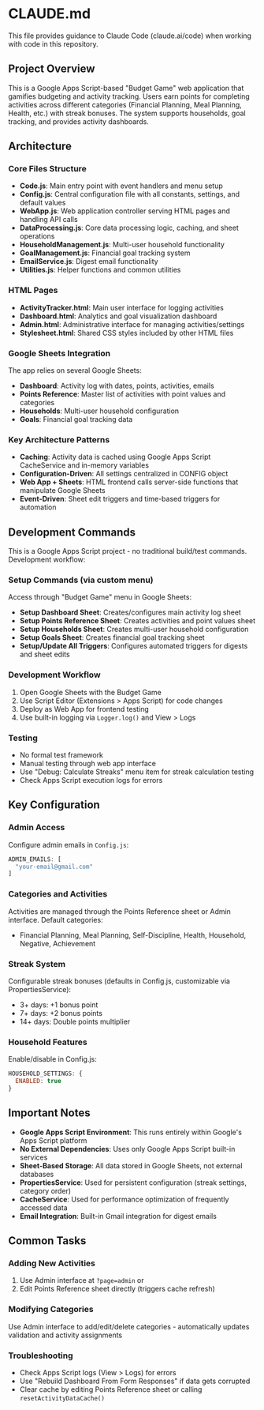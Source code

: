 # CLAUDE.md

This file provides guidance to Claude Code (claude.ai/code) when working with code in this repository.

## Project Overview

This is a Google Apps Script-based "Budget Game" web application that gamifies budgeting and activity tracking. Users earn points for completing activities across different categories (Financial Planning, Meal Planning, Health, etc.) with streak bonuses. The system supports households, goal tracking, and provides activity dashboards.

## Architecture

### Core Files Structure
- **Code.js**: Main entry point with event handlers and menu setup
- **Config.js**: Central configuration file with all constants, settings, and default values
- **WebApp.js**: Web application controller serving HTML pages and handling API calls
- **DataProcessing.js**: Core data processing logic, caching, and sheet operations
- **HouseholdManagement.js**: Multi-user household functionality
- **GoalManagement.js**: Financial goal tracking system
- **EmailService.js**: Digest email functionality
- **Utilities.js**: Helper functions and common utilities

### HTML Pages
- **ActivityTracker.html**: Main user interface for logging activities
- **Dashboard.html**: Analytics and goal visualization dashboard  
- **Admin.html**: Administrative interface for managing activities/settings
- **Stylesheet.html**: Shared CSS styles included by other HTML files

### Google Sheets Integration
The app relies on several Google Sheets:
- **Dashboard**: Activity log with dates, points, activities, emails
- **Points Reference**: Master list of activities with point values and categories
- **Households**: Multi-user household configuration
- **Goals**: Financial goal tracking data

### Key Architecture Patterns
- **Caching**: Activity data is cached using Google Apps Script CacheService and in-memory variables
- **Configuration-Driven**: All settings centralized in CONFIG object
- **Web App + Sheets**: HTML frontend calls server-side functions that manipulate Google Sheets
- **Event-Driven**: Sheet edit triggers and time-based triggers for automation

## Development Commands

This is a Google Apps Script project - no traditional build/test commands. Development workflow:

### Setup Commands (via custom menu)
Access through "Budget Game" menu in Google Sheets:
- **Setup Dashboard Sheet**: Creates/configures main activity log sheet
- **Setup Points Reference Sheet**: Creates activities and point values sheet  
- **Setup Households Sheet**: Creates multi-user household configuration
- **Setup Goals Sheet**: Creates financial goal tracking sheet
- **Setup/Update All Triggers**: Configures automated triggers for digests and sheet edits

### Development Workflow
1. Open Google Sheets with the Budget Game
2. Use Script Editor (Extensions > Apps Script) for code changes
3. Deploy as Web App for frontend testing
4. Use built-in logging via `Logger.log()` and View > Logs

### Testing
- No formal test framework
- Manual testing through web app interface
- Use "Debug: Calculate Streaks" menu item for streak calculation testing
- Check Apps Script execution logs for errors

## Key Configuration

### Admin Access
Configure admin emails in `Config.js`:
```javascript
ADMIN_EMAILS: [
  "your-email@gmail.com"
]
```

### Categories and Activities
Activities are managed through the Points Reference sheet or Admin interface. Default categories:
- Financial Planning, Meal Planning, Self-Discipline, Health, Household, Negative, Achievement

### Streak System
Configurable streak bonuses (defaults in Config.js, customizable via PropertiesService):
- 3+ days: +1 bonus point
- 7+ days: +2 bonus points  
- 14+ days: Double points multiplier

### Household Features
Enable/disable in Config.js:
```javascript
HOUSEHOLD_SETTINGS: {
  ENABLED: true
}
```

## Important Notes

- **Google Apps Script Environment**: This runs entirely within Google's Apps Script platform
- **No External Dependencies**: Uses only Google Apps Script built-in services
- **Sheet-Based Storage**: All data stored in Google Sheets, not external databases
- **PropertiesService**: Used for persistent configuration (streak settings, category order)
- **CacheService**: Used for performance optimization of frequently accessed data
- **Email Integration**: Built-in Gmail integration for digest emails

## Common Tasks

### Adding New Activities
1. Use Admin interface at `?page=admin` or
2. Edit Points Reference sheet directly (triggers cache refresh)

### Modifying Categories
Use Admin interface to add/edit/delete categories - automatically updates validation and activity assignments

### Troubleshooting
- Check Apps Script logs (View > Logs) for errors
- Use "Rebuild Dashboard From Form Responses" if data gets corrupted
- Clear cache by editing Points Reference sheet or calling `resetActivityDataCache()`